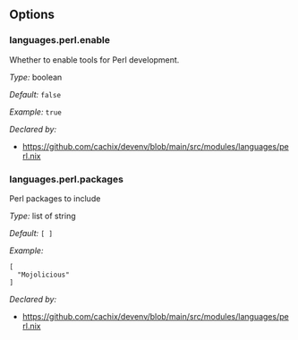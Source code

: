 [comment]: # (Do not edit this file as it is autogenerated. Go to docs/individual-docs if you want to make edits.)


[comment]: # (Please add your documentation on top of this line)

## Options

### languages\.perl\.enable

Whether to enable tools for Perl development\.



*Type:*
boolean



*Default:*
` false `



*Example:*
` true `

*Declared by:*
 - [https://github\.com/cachix/devenv/blob/main/src/modules/languages/perl\.nix](https://github.com/cachix/devenv/blob/main/src/modules/languages/perl.nix)



### languages\.perl\.packages



Perl packages to include



*Type:*
list of string



*Default:*
` [ ] `



*Example:*

```
[
  "Mojolicious"
]
```

*Declared by:*
 - [https://github\.com/cachix/devenv/blob/main/src/modules/languages/perl\.nix](https://github.com/cachix/devenv/blob/main/src/modules/languages/perl.nix)
